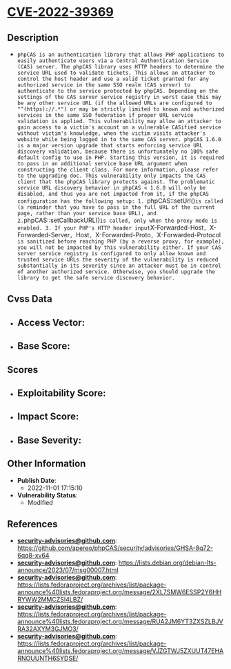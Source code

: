 
# [CVE-2022-39369](https://github.com/apereo/phpCAS/security/advisories/GHSA-8q72-6qq8-xv64)

## Description

- `phpCAS is an authentication library that allows PHP applications to easily authenticate users via a Central Authentication Service (CAS) server. The phpCAS library uses HTTP headers to determine the service URL used to validate tickets. This allows an attacker to control the host header and use a valid ticket granted for any authorized service in the same SSO realm (CAS server) to authenticate to the service protected by phpCAS. Depending on the settings of the CAS server service registry in worst case this may be any other service URL (if the allowed URLs are configured to "^(https)://.*") or may be strictly limited to known and authorized services in the same SSO federation if proper URL service validation is applied. This vulnerability may allow an attacker to gain access to a victim's account on a vulnerable CASified service without victim's knowledge, when the victim visits attacker's website while being logged in to the same CAS server. phpCAS 1.6.0 is a major version upgrade that starts enforcing service URL discovery validation, because there is unfortunately no 100% safe default config to use in PHP. Starting this version, it is required to pass in an additional service base URL argument when constructing the client class. For more information, please refer to the upgrading doc. This vulnerability only impacts the CAS client that the phpCAS library protects against. The problematic service URL discovery behavior in phpCAS < 1.6.0 will only be disabled, and thus you are not impacted from it, if the phpCAS configuration has the following setup: 1. `phpCAS::setUrl()` is called (a reminder that you have to pass in the full URL of the current page, rather than your service base URL), and 2. `phpCAS::setCallbackURL()` is called, only when the proxy mode is enabled. 3. If your PHP's HTTP header input `X-Forwarded-Host`, `X-Forwarded-Server`, `Host`, `X-Forwarded-Proto`, `X-Forwarded-Protocol` is sanitized before reaching PHP (by a reverse proxy, for example), you will not be impacted by this vulnerability either. If your CAS server service registry is configured to only allow known and trusted service URLs the severity of the vulnerability is reduced substantially in its severity since an attacker must be in control of another authorized service. Otherwise, you should upgrade the library to get the safe service discovery behavior.`

## Cvss Data

- **Access Vector**:
  - 
- **Base Score**:
  - 

## Scores

- **Exploitability Score**:
  - 
- **Impact Score**:
  - 
- **Base Severity**:
  - 

## Other Information

- **Publish Date**:
  - 2022-11-01 17:15:10
- **Vulnerability Status**:
  - Modified

## References

- **security-advisories@github.com**: https://github.com/apereo/phpCAS/security/advisories/GHSA-8q72-6qq8-xv64
- **security-advisories@github.com**: https://lists.debian.org/debian-lts-announce/2023/07/msg00007.html
- **security-advisories@github.com**: https://lists.fedoraproject.org/archives/list/package-announce%40lists.fedoraproject.org/message/2XL7SMW6ESSP2Y6HHRYWW2MMCZSI4LBZ/
- **security-advisories@github.com**: https://lists.fedoraproject.org/archives/list/package-announce%40lists.fedoraproject.org/message/RUA2JM6YT3ZXSZLBJVRA32AXYM3GJMO3/
- **security-advisories@github.com**: https://lists.fedoraproject.org/archives/list/package-announce%40lists.fedoraproject.org/message/VJZGTWJ5ZXUUT47EHARNOUUNTH6SYDSE/

